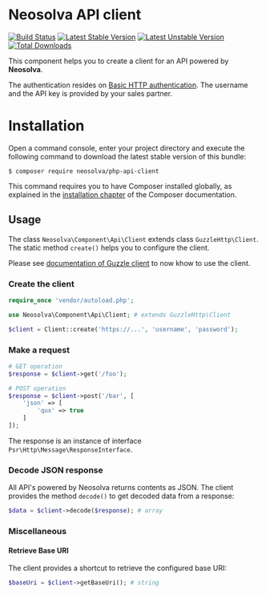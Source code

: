 Neosolva API client
===================

[![Build Status](https://travis-ci.org/Neosolva/php-api-client.svg?branch=master)](https://travis-ci.org/Neosolva/php-api-client) 
[![Latest Stable Version](https://poser.pugx.org/neosolva/php-api-client/v/stable)](https://packagist.org/packages/neosolva/php-api-client) 
[![Latest Unstable Version](https://poser.pugx.org/neosolva/php-api-client/v/unstable)](https://packagist.org/packages/neosolva/php-api-client) 
[![Total Downloads](https://poser.pugx.org/neosolva/php-api-client/downloads)](https://packagist.org/packages/neosolva/php-api-client)

This component helps you to create a client for an API powered by **Neosolva**.

The authentication resides on [Basic HTTP authentication](https://fr.wikipedia.org/wiki/Authentification_HTTP). 
The username and the API key is provided by your sales partner.

Installation
============

Open a command console, enter your project directory and execute the
following command to download the latest stable version of this bundle:

```console
$ composer require neosolva/php-api-client
```

This command requires you to have Composer installed globally, as explained
in the [installation chapter](https://getcomposer.org/doc/00-intro.md)
of the Composer documentation.

Usage
-----

The class ```Neosolva\Component\Api\Client``` extends class ```GuzzleHttp\Client```. 
The static method ```create()``` helps you to configure the client.

Please see [documentation of Guzzle client](http://docs.guzzlephp.org/en/stable/quickstart.html) to 
now khow to use the client.

### Create the client

```php
require_once 'vendor/autoload.php';

use Neosolva\Component\Api\Client; # extends GuzzleHttp\Client

$client = Client::create('https://...', 'username', 'password');
```

### Make a request

```php
# GET operation
$response = $client->get('/foo');

# POST operation
$response = $client->post('/bar', [
    'json' => [
        'qux' => true
    ]
]);
```

The response is an instance of interface ```Psr\Http\Message\ResponseInterface```.

### Decode JSON response

All API's powered by Neosolva returns contents as JSON. The client provides the method ```decode()``` to 
get decoded data from a response:

```php
$data = $client->decode($response); # array
```

### Miscellaneous

#### Retrieve Base URI

The client provides a shortcut to retrieve the configured base URI:

```php
$baseUri = $client->getBaseUri(); # string
```